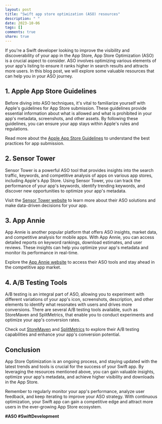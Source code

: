 ```yaml
---
layout: post
title: "Swift app store optimization (ASO) resources"
description: " "
date: 2023-10-06
tags: []
comments: true
share: true
---
```


If you're a Swift developer looking to improve the visibility and discoverability of your app in the App Store, App Store Optimization (ASO) is a crucial aspect to consider. ASO involves optimizing various elements of your app's listing to ensure it ranks higher in search results and attracts more users. In this blog post, we will explore some valuable resources that can help you in your ASO journey.

## **1. Apple App Store Guidelines**

Before diving into ASO techniques, it's vital to familiarize yourself with Apple's guidelines for App Store submission. These guidelines provide essential information about what is allowed and what is prohibited in your app's metadata, screenshots, and other assets. By following these guidelines, you can ensure your app stays within Apple's rules and regulations.

Read more about the [Apple App Store Guidelines](https://developer.apple.com/app-store/review/guidelines/) to understand the best practices for app submission.

## **2. Sensor Tower**

Sensor Tower is a powerful ASO tool that provides insights into the search traffic, keywords, and competitive analysis of apps on various app stores, including Apple's App Store. Using Sensor Tower, you can track the performance of your app's keywords, identify trending keywords, and discover new opportunities to optimize your app's metadata.

Visit the [Sensor Tower website](https://sensortower.com/) to learn more about their ASO solutions and make data-driven decisions for your app.

## **3. App Annie**

App Annie is another popular platform that offers ASO insights, market data, and competitive analysis for mobile apps. With App Annie, you can access detailed reports on keyword rankings, download estimates, and user reviews. These insights can help you optimize your app's metadata and monitor its performance in real-time.

Explore the [App Annie website](https://www.appannie.com/) to access their ASO tools and stay ahead in the competitive app market.

## **4. A/B Testing Tools**

A/B testing is an integral part of ASO, allowing you to experiment with different variations of your app's icon, screenshots, description, and other elements to identify what resonates with users and drives more conversions. There are several A/B testing tools available, such as StoreMaven and SplitMetrics, that enable you to conduct experiments and optimize your app's conversion rates.

Check out [StoreMaven](https://www.storemaven.com/) and [SplitMetrics](https://splitmetrics.com/) to explore their A/B testing capabilities and enhance your app's conversion potential.

## **Conclusion**

App Store Optimization is an ongoing process, and staying updated with the latest trends and tools is crucial for the success of your Swift app. By leveraging the resources mentioned above, you can gain valuable insights, optimize your app's metadata, and achieve higher visibility and downloads in the App Store.

Remember to regularly monitor your app's performance, analyze user feedback, and keep iterating to improve your ASO strategy. With continuous optimization, your Swift app can gain a competitive edge and attract more users in the ever-growing App Store ecosystem.

**#ASO #SwiftDevelopment**